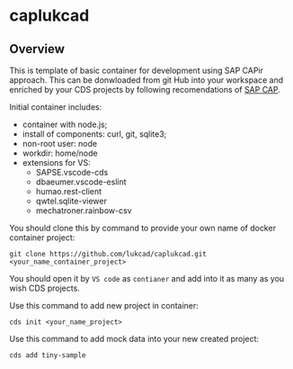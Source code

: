 # caplukcad

## Overview

This is template of basic container for development using SAP CAPir approach. This can be donwloaded from git Hub into your workspace and enriched by your CDS projects by following recomendations of [SAP CAP](https://cap.cloud.sap/docs/about/).

Initial container includes:

* container with node.js;
* install of components: curl, git, sqlite3;
* non-root user: node
* workdir: home/node
* extensions for VS:
  * SAPSE.vscode-cds
  * dbaeumer.vscode-eslint
  * humao.rest-client
  * qwtel.sqlite-viewer
  * mechatroner.rainbow-csv

You should clone this by command to provide your own name of docker container project:

    git clone https://github.com/lukcad/caplukcad.git <your_name_container_project>


You should open it by `VS code` as `contianer` and add into it as many as you wish CDS projects.

Use this command to add new project in container:

    cds init <your_name_project>

Use this command to add mock data into your new created project:

    cds add tiny-sample
